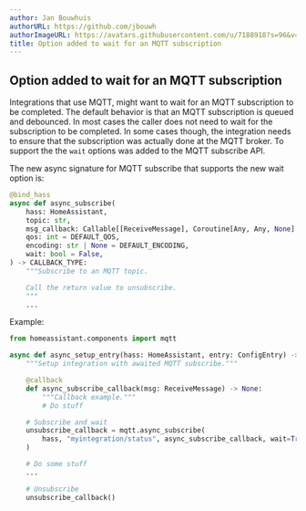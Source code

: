 ```yaml
---
author: Jan Bouwhuis
authorURL: https://github.com/jbouwh
authorImageURL: https://avatars.githubusercontent.com/u/7188918?s=96&v=4
title: Option added to wait for an MQTT subscription
---
```


## Option added to wait for an MQTT subscription

Integrations that use MQTT, might want to wait for an MQTT subscription to be completed. The default behavior is that an MQTT subscription is queued and debounced. In most cases the caller does not need to wait for the subscription to be completed. In some cases though, the integration needs to ensure that the subscription was actually done at the MQTT broker. To support the the `wait` options was added to the MQTT subscribe API.

The new async signature for MQTT subscribe that supports the new wait option is:

```python
@bind_hass
async def async_subscribe(
    hass: HomeAssistant,
    topic: str,
    msg_callback: Callable[[ReceiveMessage], Coroutine[Any, Any, None] | None],
    qos: int = DEFAULT_QOS,
    encoding: str | None = DEFAULT_ENCODING,
    wait: bool = False,
) -> CALLBACK_TYPE:
    """Subscribe to an MQTT topic.

    Call the return value to unsubscribe.
    """
    ...
```

Example:

```python
from homeassistant.components import mqtt

async def async_setup_entry(hass: HomeAssistant, entry: ConfigEntry) -> bool:
    """Setup integration with awaited MQTT subscribe."""

    @callback
    def async_subscribe_callback(msg: ReceiveMessage) -> None:
        """Callback example."""
        # Do stuff

    # Subscribe and wait
    unsubscribe_callback = mqtt.async_subscribe(
        hass, "myintegration/status", async_subscribe_callback, wait=True
    )

    # Do some stuff
    ...

    # Unsubscribe
    unsubscribe_callback()
```
